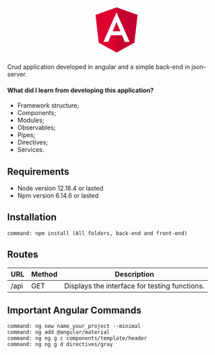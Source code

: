 <p align="center"><img width="130" src="data:image/svg+xml;base64,PHN2ZyB4bWxucz0iaHR0cDovL3d3dy53My5vcmcvMjAwMC9zdmciIHZpZXdCb3g9IjAgMCAyNTAgMjUwIj4KICAgIDxwYXRoIGZpbGw9IiNERDAwMzEiIGQ9Ik0xMjUgMzBMMzEuOSA2My4ybDE0LjIgMTIzLjFMMTI1IDIzMGw3OC45LTQzLjcgMTQuMi0xMjMuMXoiIC8+CiAgICA8cGF0aCBmaWxsPSIjQzMwMDJGIiBkPSJNMTI1IDMwdjIyLjItLjFWMjMwbDc4LjktNDMuNyAxNC4yLTEyMy4xTDEyNSAzMHoiIC8+CiAgICA8cGF0aCAgZmlsbD0iI0ZGRkZGRiIgZD0iTTEyNSA1Mi4xTDY2LjggMTgyLjZoMjEuN2wxMS43LTI5LjJoNDkuNGwxMS43IDI5LjJIMTgzTDEyNSA1Mi4xem0xNyA4My4zaC0zNGwxNy00MC45IDE3IDQwLjl6IiAvPgogIDwvc3ZnPg==" /></p>

  
Crud application developed in angular and a simple back-end in json-server.

#### What did I learn from developing this application?

- Framework structure;
- Components;
- Modules;
- Observables;
- Pipes;
- Directives;
- Services.

## Requirements

- Node version 12.18.4 or lasted
- Npm version 6.14.6 or lasted

## Installation
    command: npm install (All folders, back-end and front-end)

## Routes

|            URL    |Method|Description|
|----------------|-------------------------------|-----------------------------|
|/api|GET|Displays the interface for testing functions.|

## Important Angular Commands
    command: ng new name_your_project --minimal
    command: ng add @angular/material
    command: ng ng g c components/template/header
    command: ng ng g d directives/gray